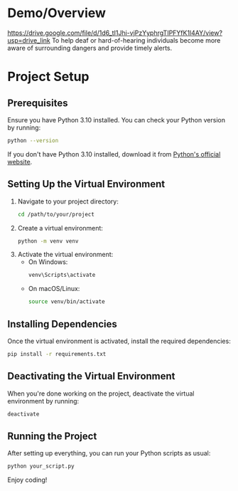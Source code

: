 # Demo/Overview
   https://drive.google.com/file/d/1d6_tI1Jhi-vjPzYyphrgTIPFYfK1l4AY/view?usp=drive_link
   To help deaf or hard-of-hearing individuals become more aware of surrounding dangers and provide timely alerts.
# Project Setup

## Prerequisites
Ensure you have Python 3.10 installed. You can check your Python version by running:

```sh
python --version
```

If you don't have Python 3.10 installed, download it from [Python's official website](https://www.python.org/downloads/).

## Setting Up the Virtual Environment
1. Navigate to your project directory:
   ```sh
   cd /path/to/your/project
   ```
2. Create a virtual environment:
   ```sh
   python -m venv venv
   ```
3. Activate the virtual environment:
   - On Windows:
     ```sh
     venv\Scripts\activate
     ```
   - On macOS/Linux:
     ```sh
     source venv/bin/activate
     ```

## Installing Dependencies
Once the virtual environment is activated, install the required dependencies:

```sh
pip install -r requirements.txt
```

## Deactivating the Virtual Environment
When you're done working on the project, deactivate the virtual environment by running:

```sh
deactivate
```

## Running the Project
After setting up everything, you can run your Python scripts as usual:

```sh
python your_script.py
```

Enjoy coding!

